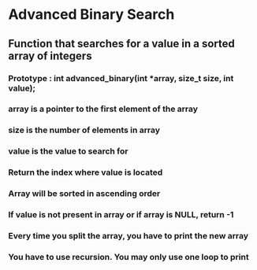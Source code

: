# Advanced Binary Search
## Function that searches for a value in a sorted array of integers
### Prototype : int advanced_binary(int *array, size_t size, int value);
### array is a pointer to the first element of the array
### size is the number of elements in array
### value is the value to search for
### Return the index where value is located
### Array will be sorted in ascending order
### If value is not present in array or if array is NULL, return -1
### Every time you split the array, you have to print the new array
### You have to use recursion. You may only use one loop to print
